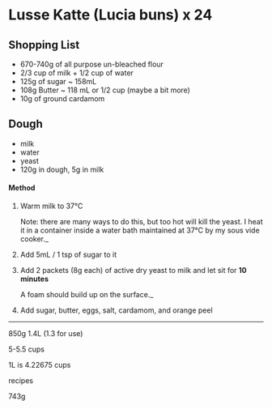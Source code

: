 # Lusse Katte (Lucia buns) x 24

## Shopping List
- 670-740g of all purpose un-bleached flour 
- 2/3 cup of milk + 1/2 cup of water
- 125g of sugar ~ 158mL
- 108g Butter ~ 118 mL or 1/2 cup (maybe a bit more)
- 10g of ground cardamom


## Dough
- milk
- water
- yeast
- 120g in dough, 5g in milk

#### Method
1. Warm milk to 37°C 

    Note: there are many ways to do this, but too hot will kill the yeast. I heat it in a container inside a water bath maintained at 37°C by my sous vide cooker._ 

2. Add 5mL / 1 tsp of sugar to it
3. Add 2 packets (8g each) of active dry yeast to milk and let sit for **10 minutes**

    A foam should build up on the surface._
    
4. Add sugar, butter, eggs, salt, cardamom, and orange peel


-------

850g 1.4L (1.3 for use)

5-5.5 cups

1L is 4.22675 cups 

recipes

743g

